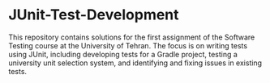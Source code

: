 # JUnit-Test-Development
This repository contains solutions for the first assignment of the Software Testing course at the University of Tehran. The focus is on writing tests using JUnit, including developing tests for a Gradle project, testing a university unit selection system, and identifying and fixing issues in existing tests.
